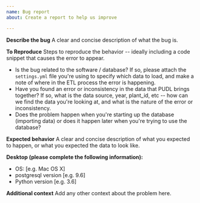```yaml
---
name: Bug report
about: Create a report to help us improve

---
```


**Describe the bug**
A clear and concise description of what the bug is.

**To Reproduce**
Steps to reproduce the behavior -- ideally including a code snippet that causes the error to appear.
 - Is the bug related to the software / database? If so, please attach the `settings.yml` file you're using to specify which data to load, and make a note of where in the ETL process the error is happening. 
 - Have you found an error or inconsistency in the data that PUDL brings together? If so, what is the data source, year, plant_id, etc -- how can we find the data you're looking at, and what is the nature of the error or inconsistency.
 - Does the problem happen when you're starting up the database (importing data) or does it happen later when you're trying to use the database?

**Expected behavior**
A clear and concise description of what you expected to happen, or what you expected the data to look like.

**Desktop (please complete the following information):**
 - OS: [e.g. Mac OS X]
 - postgresql version [e.g. 9.6]
 - Python version [e.g. 3.6]

**Additional context**
Add any other context about the problem here.
